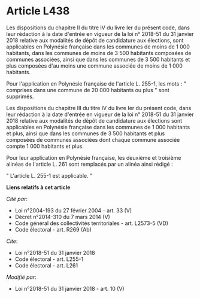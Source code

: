 # Article L438

Les dispositions du chapitre II du titre IV du livre Ier du présent code, dans leur rédaction à la date d'entrée en vigueur
de la loi n° 2018-51 du 31 janvier 2018 relative aux modalités de dépôt de candidature aux élections, sont applicables en
Polynésie française dans les communes de moins de 1 000 habitants, dans les communes de moins de 3 500 habitants composées de
communes associées, ainsi que dans les communes de 3 500 habitants et plus composées d'au moins une commune associée de moins
de 1 000 habitants. 

Pour l'application en Polynésie française de l'article L. 255-1, les mots : " comprises dans une commune de 20 000 habitants
ou plus " sont supprimés. 

Les dispositions du chapitre III du titre IV du livre Ier du présent code, dans leur rédaction à la date d'entrée en vigueur
de la loi n° 2018-51 du 31 janvier 2018 relative aux modalités de dépôt de candidature aux élections sont applicables en
Polynésie française dans les communes de 1 000 habitants et plus, ainsi que dans les communes de 3 500 habitants et plus
composées de communes associées dont chaque commune associée compte 1 000 habitants et plus. 

Pour leur application en Polynésie française, les deuxième et troisième alinéas de l'article L. 261 sont remplacés par un
alinéa ainsi rédigé : 

" L'article L. 255-1 est applicable. "

**Liens relatifs à cet article**

_Cité par_:

  - Loi n°2004-193 du 27 février 2004 - art. 33 (V)
  - Décret n°2014-310 du 7 mars 2014 (V)
  - Code général des collectivités territoriales - art. L2573-5 (VD)
  - Code électoral - art. R269 (Ab)

_Cite_:

  - Loi n°2018-51 du 31 janvier 2018
  - Code électoral - art. L255-1
  - Code électoral - art. L261

_Modifié par_:

  - Loi n°2018-51 du 31 janvier 2018 - art. 10 (V)
